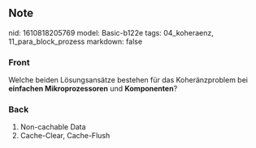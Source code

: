 ## Note
nid: 1610818205769
model: Basic-b122e
tags: 04_koheraenz, 11_para_block_prozess
markdown: false

### Front
Welche beiden Lösungsansätze bestehen für das Koheränzproblem bei
<b>einfachen Mikroprozessoren</b> und <b>Komponenten</b>?

### Back
<ol>
  <li>Non-cachable Data
  <li>Cache-Clear, Cache-Flush
</ol>
